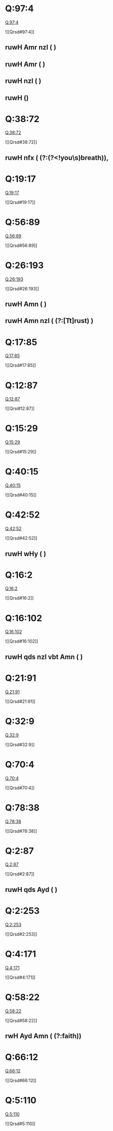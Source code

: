 
# Q:97:4

[Q.97:4](https://quran.com/97:4/tafsirs/ar-tafsir-al-tabari)

![[Qrsd#97:4]]

## ruwH Amr nzl (  )

## ruwH Amr (  )

## ruwH nzl ( )

## ruwH ()

# Q:38:72

[Q.38:72](https://quran.com/38:72/tafsirs/ar-tafsir-al-tabari)

![[Qrsd#38:72]]

## ruwH nfx ( (?:(?<!you\s)breath)),

# Q:19:17

[Q.19:17](https://quran.com/19:17/tafsirs/ar-tafsir-al-tabari)

![[Qrsd#19:17]]

# Q:56:89

[Q.56:89](https://quran.com/56:89/tafsirs/ar-tafsir-al-tabari)

![[Qrsd#56:89]]

# Q:26:193

[Q.26:193](https://quran.com/26:193/tafsirs/ar-tafsir-al-tabari)

![[Qrsd#26:193]]

## ruwH Amn (  )

## ruwH Amn nzl ( (?:[Tt]rust) )

# Q:17:85

[Q.17:85](https://quran.com/17:85/tafsirs/ar-tafsir-al-tabari)

![[Qrsd#17:85]]

# Q:12:87

[Q.12:87](https://quran.com/12:87/tafsirs/ar-tafsir-al-tabari)

![[Qrsi#12:87]]

# Q:15:29

[Q.15:29](https://quran.com/15:29/tafsirs/ar-tafsir-al-tabari)

![[Qrsd#15:29]]

# Q:40:15

[Q.40:15](https://quran.com/40:15/tafsirs/ar-tafsir-al-tabari)

![[Qrsd#40:15]]

# Q:42:52

[Q.42:52](https://quran.com/42:52/tafsirs/ar-tafsir-al-tabari)

![[Qrsd#42:52]]

## ruwH wHy (  )

# Q:16:2

[Q.16:2](https://quran.com/16:2/tafsirs/ar-tafsir-al-tabari)

![[Qrsd#16:2]]

# Q:16:102

[Q.16:102](https://quran.com/16:102/tafsirs/ar-tafsir-al-tabari)

![[Qrsd#16:102]]

## ruwH qds nzl vbt Amn (    )

# Q:21:91

[Q.21:91](https://quran.com/21:91/tafsirs/ar-tafsir-al-tabari)

![[Qrsd#21:91]]

# Q:32:9

[Q.32:9](https://quran.com/32:9/tafsirs/ar-tafsir-al-tabari)

![[Qrsd#32:9]]

# Q:70:4

[Q.70:4](https://quran.com/70:4/tafsirs/ar-tafsir-al-tabari)

![[Qrsd#70:4]]

# Q:78:38

[Q.78:38](https://quran.com/78:38/tafsirs/ar-tafsir-al-tabari)

![[Qrsd#78:38]]

# Q:2:87

[Q.2:87](https://quran.com/2:87/tafsirs/ar-tafsir-al-tabari)

![[Qrsd#2:87]]

## ruwH qds Ayd (  )

# Q:2:253

[Q.2:253](https://quran.com/2:253/tafsirs/ar-tafsir-al-tabari)

![[Qrsd#2:253]]

# Q:4:171

[Q.4:171](https://quran.com/4:171/tafsirs/ar-tafsir-al-tabari)

![[Qrsd#4:171]]

# Q:58:22

[Q.58:22](https://quran.com/58:22/tafsirs/ar-tafsir-al-tabari)

![[Qrsd#58:22]]

## rwH Ayd Amn (  (?:faith))

# Q:66:12

[Q.66:12](https://quran.com/66:12/tafsirs/ar-tafsir-al-tabari)

![[Qrsd#66:12]]

# Q:5:110

[Q.5:110](https://quran.com/5:110/tafsirs/ar-tafsir-al-tabari)

![[Qrsd#5:110]]

